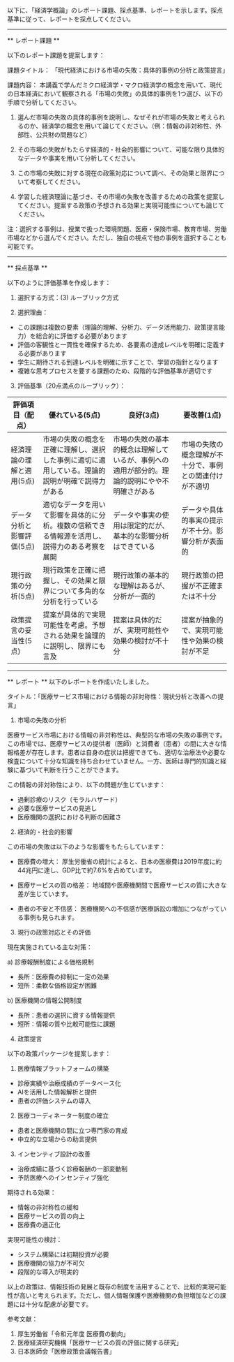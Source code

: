 以下に、「経済学概論」のレポート課題、採点基準、レポートを示します。採点基準に従って、レポートを採点してください。

---------------------------------------
** レポート課題 **

以下のレポート課題を提案します：

課題タイトル：
「現代経済における市場の失敗：具体的事例の分析と政策提言」

課題内容：
本講義で学んだミクロ経済学・マクロ経済学の概念を用いて、現代の日本経済において観察される「市場の失敗」の具体的事例を1つ選び、以下の手順で分析してください。

1. 選んだ市場の失敗の具体的事例を説明し、なぜそれが市場の失敗と考えられるのか、経済学の概念を用いて論じてください。（例：情報の非対称性、外部性、公共財の問題など）

2. その市場の失敗がもたらす経済的・社会的影響について、可能な限り具体的なデータや事実を用いて分析してください。

3. この市場の失敗に対する現在の政策対応について調べ、その効果と限界について考察してください。

4. 学習した経済理論に基づき、その市場の失敗を改善するための政策を提案してください。提案する政策の予想される効果と実現可能性についても論じてください。

注：選択する事例は、授業で扱った環境問題、医療・保険市場、教育市場、労働市場などから選んでください。ただし、独自の視点で他の事例を選択することも可能です。

---------------------------------------
** 採点基準 **

以下のように評価基準を作成します：

1. 選択する方式：(3) ルーブリック方式

2. 選択理由：
- この課題は複数の要素（理論的理解、分析力、データ活用能力、政策提言能力）を総合的に評価する必要があります
- 評価の客観性と一貫性を確保するため、各要素の達成レベルを明確に定義する必要があります
- 学生に期待される到達レベルを明確に示すことで、学習の指針となります
- 複雑な思考プロセスを要する課題のため、段階的な評価基準が適切です

3. 評価基準（20点満点のルーブリック）：

| 評価項目（配点） | 優れている(5点) | 良好(3点) | 要改善(1点) |
|-----------------|----------------|-----------|------------|
| 経済理論の理解と適用(5点) | 市場の失敗の概念を正確に理解し、選択した事例に適切に適用している。理論的説明が明確で説得力がある | 市場の失敗の基本的概念は理解しているが、事例への適用が部分的。理論的説明にやや不明確さがある | 市場の失敗の概念理解が不十分で、事例との関連付けが不適切 |
| データ分析と影響評価(5点) | 適切なデータを用いて影響を具体的に分析。複数の信頼できる情報源を活用し、説得力のある考察を展開 | データや事実の使用は限定的だが、基本的な影響分析はできている | データや具体的事実の提示が不十分。影響分析が表面的 |
| 現行政策の分析(5点) | 現行政策を正確に把握し、その効果と限界について多角的な分析を行っている | 現行政策の基本的な理解はあるが、分析が一面的 | 現行政策の把握が不正確または不十分 |
| 政策提言の妥当性(5点) | 提案が具体的で実現可能性を考慮。予想される効果を論理的に説明し、限界にも言及 | 提案は具体的だが、実現可能性や効果の検討が不十分 | 提案が抽象的で、実現可能性や効果の検討が不足 |

---------------------------------------
** レポート **
以下のレポートを作成いたしました。

タイトル：「医療サービス市場における情報の非対称性：現状分析と改善への提言」

1. 市場の失敗の分析

医療サービス市場における情報の非対称性は、典型的な市場の失敗の事例です。この市場では、医療サービスの提供者（医師）と消費者（患者）の間に大きな情報格差が存在します。患者は自身の症状は把握できても、適切な治療法や必要な検査について十分な知識を持ち合わせていません。一方、医師は専門的知識と経験に基づいて判断を行うことができます。

この情報の非対称性により、以下の問題が生じています：
- 過剰診療のリスク（モラルハザード）
- 必要な医療サービスの見逃し
- 医療機関の選択における判断の困難さ

2. 経済的・社会的影響

この市場の失敗は以下のような影響をもたらしています：

- 医療費の増大：
厚生労働省の統計によると、日本の医療費は2019年度に約44兆円に達し、GDP比で約7.6%を占めています。

- 医療サービスの質の格差：
地域間や医療機関間で医療サービスの質に大きな差が生じています。

- 患者の不安と不信感：
医療機関への不信感が医療訴訟の増加につながっている事例も見られます。

3. 現行の政策対応とその評価

現在実施されている主な対策：

a) 診療報酬制度による価格規制
- 長所：医療費の抑制に一定の効果
- 短所：柔軟な価格設定が困難

b) 医療機関の情報公開制度
- 長所：患者の選択に資する情報提供
- 短所：情報の質や比較可能性に課題

4. 政策提言

以下の政策パッケージを提案します：

1) 医療情報プラットフォームの構築
- 診療実績や治療成績のデータベース化
- AIを活用した情報解析と提供
- 患者の評価システムの導入

2) 医療コーディネーター制度の確立
- 患者と医療機関の間に立つ専門家の育成
- 中立的な立場からの助言提供

3) インセンティブ設計の改善
- 治療成績に基づく診療報酬の一部変動制
- 予防医療へのインセンティブ強化

期待される効果：
- 情報の非対称性の緩和
- 医療サービスの質の向上
- 医療費の適正化

実現可能性の検討：
- システム構築には初期投資が必要
- 医療機関の協力が不可欠
- 段階的な導入が現実的

以上の政策は、情報技術の発展と既存の制度を活用することで、比較的実現可能性が高いと考えられます。ただし、個人情報保護や医療機関の負担増加などの課題には十分な配慮が必要です。

参考文献：
1. 厚生労働省「令和元年度 医療費の動向」
2. 医療経済研究機構「医療サービスの質の評価に関する研究」
3. 日本医師会「医療政策会議報告書」

